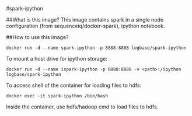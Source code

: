 #spark-ipython

##What is this image?
This image contains spark in a single node configuration (from sequenceiq/docker-spark), ipython notebook.

##How to use this image?
```
docker run -d --name spark-ipython -p 8888:8888 logbase/spark-ipython
```
To mount a host drive for ipython storage:
```
docker run -d --name ispark-ipython -p 8888:8888 -v <path>:/ipython logbase/spark-ipython
```

To access shell of the container for loading files to hdfs:
```
docker exec -it spark-ipython /bin/bash
```
Inside the container, use hdfs/hadoop cmd to load files to hdfs.
